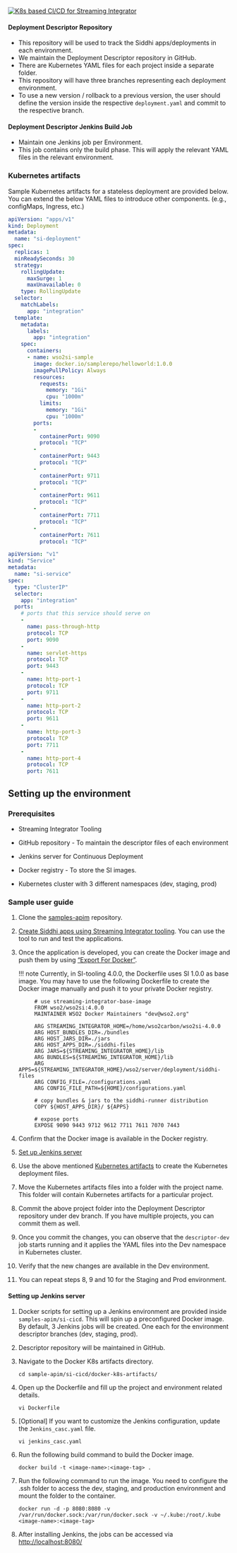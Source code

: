 
[![K8s based CI/CD for Streaming Integrator]({{base_path}}/assets/img/deploy/si-cicd-k8s.png)]({{base_path}}/assets/img/deploy/mi-cicd-k8s.png)

#### Deployment Descriptor Repository
- This repository will be used to track the Siddhi apps/deployments in each environment.
- We maintain the Deployment Descriptor repository in GitHub. 
- There are Kubernetes YAML files for each project inside a separate folder.
- This repository will have three branches representing each deployment environment.
- To use a new version / rollback to a previous version, the user should define the version inside the respective `deployment.yaml` and commit to the respective branch.

#### Deployment Descriptor Jenkins Build Job
- Maintain one Jenkins job per Environment.
- This job contains only the build phase. This will apply the relevant YAML files in the relevant environment.

### Kubernetes artifacts
Sample Kubernetes artifacts for a stateless deployment are provided below. You can extend the below YAML files to introduce other components. (e.g., configMaps, Ingress, etc.) 

```yaml tab="Deployment"
apiVersion: "apps/v1"
kind: Deployment
metadata:
  name: "si-deployment"
spec:
  replicas: 1
  minReadySeconds: 30
  strategy:
    rollingUpdate:
      maxSurge: 1
      maxUnavailable: 0
    type: RollingUpdate
  selector:
    matchLabels:
      app: "integration"
  template:
    metadata:
      labels:
        app: "integration"
    spec:
      containers:
      - name: wso2si-sample
        image: docker.io/samplerepo/helloworld:1.0.0
        imagePullPolicy: Always
        resources:
          requests:
            memory: "1Gi"
            cpu: "1000m"
          limits:
            memory: "1Gi"
            cpu: "1000m"
        ports:
        -
          containerPort: 9090
          protocol: "TCP"
        -
          containerPort: 9443
          protocol: "TCP"
        -
          containerPort: 9711
          protocol: "TCP"
        -
          containerPort: 9611
          protocol: "TCP"
        -
          containerPort: 7711
          protocol: "TCP"
        -
          containerPort: 7611
          protocol: "TCP"
```

```yaml tab="Service"
apiVersion: "v1"
kind: "Service"
metadata:
  name: "si-service"
spec:
  type: "ClusterIP"
  selector:
    app: "integration"
  ports:
    # ports that this service should serve on
    -
      name: pass-through-http
      protocol: TCP
      port: 9090
    -
      name: servlet-https
      protocol: TCP
      port: 9443
    -
      name: http-port-1
      protocol: TCP
      port: 9711
    -
      name: http-port-2
      protocol: TCP
      port: 9611
    -
      name: http-port-3
      protocol: TCP
      port: 7711
    -
      name: http-port-4
      protocol: TCP
      port: 7611
```

    
## Setting up the environment

### Prerequisites

- Streaming Integrator Tooling

- GitHub repository - To maintain the descriptor files of each environment

- Jenkins server for Continuous Deployment

- Docker registry - To store the SI images.

- Kubernetes cluster with 3 different namespaces (dev, staging, prod)

### Sample user guide

1. Clone the [samples-apim](https://github.com/wso2/samples-apim/) repository.

2. [Create Siddhi apps using Streaming Integrator tooling]({{base_path}}/get-started/streaming-quick-start-guide/). You can use the tool to run and test the applications.

3. Once the application is developed, you can create the Docker image and push them by using [“Export For Docker”]({{base_path}}/develop/streaming-apps/exporting-siddhi-applications/#exporting-siddhi-applications-as-a-docker-image).


    !!! note
        Currently, in SI-tooling 4.0.0, the Dockerfile uses SI 1.0.0 as base image. You may have to use the following Dockerfile to create the Docker image manually and push it to your private Docker registry.

            # use streaming-integrator-base-image
            FROM wso2/wso2si:4.0.0
            MAINTAINER WSO2 Docker Maintainers "dev@wso2.org"
            
            ARG STREAMING_INTEGRATOR_HOME=/home/wso2carbon/wso2si-4.0.0
            ARG HOST_BUNDLES_DIR=./bundles
            ARG HOST_JARS_DIR=./jars
            ARG HOST_APPS_DIR=./siddhi-files
            ARG JARS=${STREAMING_INTEGRATOR_HOME}/lib
            ARG BUNDLES=${STREAMING_INTEGRATOR_HOME}/lib
            ARG APPS=${STREAMING_INTEGRATOR_HOME}/wso2/server/deployment/siddhi-files
            ARG CONFIG_FILE=./configurations.yaml
            ARG CONFIG_FILE_PATH=${HOME}/configurations.yaml
            
            # copy bundles & jars to the siddhi-runner distribution
            COPY ${HOST_APPS_DIR}/ ${APPS}
            
            # expose ports
            EXPOSE 9090 9443 9712 9612 7711 7611 7070 7443

4. Confirm that the Docker image is available in the Docker registry.
5. [Set up Jenkins server](#setting-up-jenkins-server)
6. Use the above mentioned [Kubernetes artifacts](#kubernetes-artifacts) to create the Kubernetes deployment files.
7. Move the Kubernetes artifacts files into a folder with the project name. This folder will contain Kubernetes artifacts for a particular project.
8. Commit the above project folder into the Deployment Descriptor repository under dev branch. If you have multiple projects, you can commit them as well.
9. Once you commit the changes, you can observe that the `descriptor-dev` job starts running and it applies the YAML files into the Dev namespace in Kubernetes cluster.
10. Verify that the new changes are available in the Dev environment.
11. You can repeat steps 8, 9 and 10 for the Staging and Prod environment.

#### Setting up Jenkins server

1. Docker scripts for setting up a Jenkins environment are provided inside `samples-apim/si-cicd`. This will spin up a preconfigured Docker image. By default, 3 Jenkins jobs will be created. One each for the environment descriptor branches (dev, staging, prod).

2. Descriptor repository will be maintained in GitHub.

3. Navigate to the Docker K8s artifacts directory.

      `cd sample-apim/si-cicd/docker-k8s-artifacts/`

4. Open up the Dockerfile and fill up the project and environment related details.

      `vi Dockerfile`

5. [Optional] If you want to customize the Jenkins configuration, update the `Jenkins_casc.yaml` file.

      `vi jenkins_casc.yaml`

6. Run the following build command to build the Docker image.

      `docker build -t <image-name>:<image-tag> .`

7. Run the following command to run the image. You need to configure the .ssh folder to access the dev, staging, and production environment and mount the folder to the container.

      `docker run -d -p 8080:8080 -v /var/run/docker.sock:/var/run/docker.sock -v ~/.kube:/root/.kube <image-name>:<image-tag>`

8. After installing Jenkins, the jobs can be accessed via [http://localhost:8080/](http://localhost:8081/)
